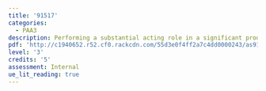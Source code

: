 ```yaml
---
title: '91517'
categories:
  - PAA3
description: Performing a substantial acting role in a significant production
pdf: 'http://c1940652.r52.cf0.rackcdn.com/55d3e0f4ff2a7c4dd0000243/as91517.pdf'
level: '3'
credits: '5'
assessment: Internal
ue_lit_reading: true
---
```


